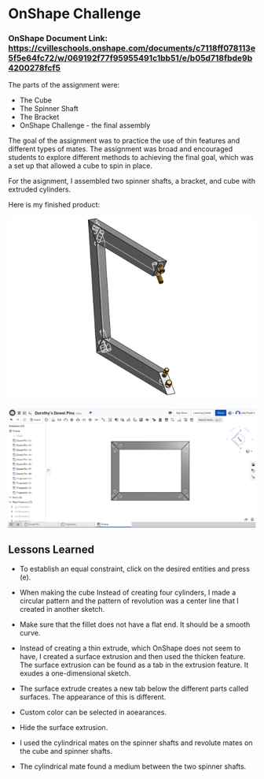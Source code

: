 # OnShape Challenge
### OnShape Document Link: https://cvilleschools.onshape.com/documents/c7118ff078113e5f5e64fc72/w/069192f77f95955491c1bb51/e/b05d718fbde9b4200278fcf5
The parts of the assignment were:
* The Cube
* The Spinner Shaft
* The Bracket
* OnShape Challenge - the final assembly

The goal of the assignment was to practice the use of thin features and different types of mates. The assignment was broad and encouraged students to explore different methods to achieving the final goal, which was a set up that allowed a cube to spin in place.

For the asignment, I assembled two spinner shafts, a bracket, and cube with extruded cylinders. 

Here is my finished product:

![OnShape Challenge Side Picture](/Dorothy's_Dowel_Pins/Media/Luke-Engineering_III-Dorothy's_Dowel_Pins-Frame_Sideways_Picture.png)

![Onshape Challenge Front Picture](/Dorothy's_Dowel_Pins/Media/Luke-Engineering_III-Frame_Front_Picture.png)

## Lessons Learned

* To establish an equal constraint, click on the desired entities and press (e).

* When making the cube Instead of creating four cylinders, I made a circular pattern and the pattern of revolution was a center line that I created in another sketch.
* Make sure that the fillet does not have a flat end. It should be a smooth curve.
* Instead of creating a thin extrude, which OnShape does not seem to have, I created a surface extrusion and then used the thicken feature. The surface extrusion can be found as a tab in the extrusion feature. It exudes a one-dimensional sketch.
* The surface extrude creates a new tab below the different parts called surfaces. The appearance of this is different. 
* Custom color can be selected in aoearances.
* Hide the surface extrusion.
* I used the cylindrical mates on the spinner shafts and revolute mates on the cube and spinner shafts.
* The cylindrical mate found a medium between the two spinner shafts.

